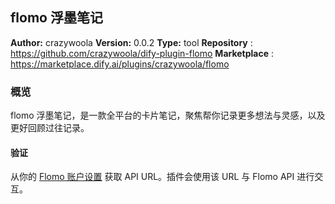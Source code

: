 ## flomo 浮墨笔记

**Author:** crazywoola
**Version:** 0.0.2
**Type:** tool
**Repository** : https://github.com/crazywoola/dify-plugin-flomo
**Marketplace** : https://marketplace.dify.ai/plugins/crazywoola/flomo

### 概览

flomo 浮墨笔记，是一款全平台的卡片笔记，聚焦帮你记录更多想法与灵感，以及更好回顾过往记录。

#### 验证

从你的 [Flomo 账户设置](https://v.flomoapp.com/mine?source=incoming_webhook) 获取 API URL。插件会使用该 URL 与 Flomo API 进行交互。

